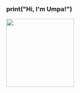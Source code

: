### print("Hi, I'm Umpa!")
<div>
  <a href="https://github.com/LuizaMunis/LuizaMunis">
  <img height=180em src="https://github-readme-stats.vercel.app/api?username=LuizaMunis)](https://github.com/anuraghazra/github-readme-stats"/>
</div>
